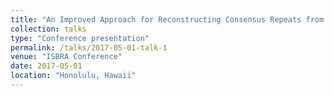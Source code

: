 ```yaml
---
title: "An Improved Approach for Reconstructing Consensus Repeats from Short Sequence Reads"
collection: talks
type: "Conference presentation"
permalink: /talks/2017-05-01-talk-1
venue: "ISBRA Conference"
date: 2017-05-01
location: "Honolulu, Hawaii"
---
```

